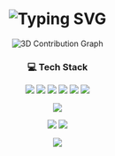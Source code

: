 <!-- 🎉 입체적인 인삿말: Typing 애니메이션 -->
<h1 align="center">
  <img src="https://readme-typing-svg.demolab.com?font=Fira+Code&size=32&pause=1000&color=4E9AF1&center=true&vCenter=true&width=600&lines=Hi%2C+I'm+Seong+Sik+Kim!;Welcome+to+my+GitHub+Profile+😎;Vue+%2B+Node+%2B+AI+%3D+🚀" alt="Typing SVG" />
</h1>

<!-- 🌐 3D GitHub Contribution Graph -->
<p align="center">
  <img src="https://gh-profile3d.vercel.app/api/users/Gapsick" alt="3D Contribution Graph" />
</p>

<!-- 🛠️ Tech Stack Badges -->
<h3 align="center">💻 Tech Stack</h3>
<p align="center">
  <img src="https://img.shields.io/badge/Vue.js-4FC08D?style=for-the-badge&logo=vue.js&logoColor=white" />
  <img src="https://img.shields.io/badge/JavaScript-F7DF1E?style=for-the-badge&logo=javascript&logoColor=black" />
  <img src="https://img.shields.io/badge/Python-3776AB?style=for-the-badge&logo=python&logoColor=white" />
  <img src="https://img.shields.io/badge/Java-007396?style=for-the-badge&logo=java&logoColor=white" />
  <img src="https://img.shields.io/badge/MySQL-4479A1?style=for-the-badge&logo=mysql&logoColor=white" />
  <img src="https://img.shields.io/badge/Docker-2496ED?style=for-the-badge&logo=docker&logoColor=white" />
</p>

<!-- 📊 GitHub 활동 Summary -->
<p align="center">
  <img src="https://github-profile-summary-cards.vercel.app/api/cards/profile-details?username=Gapsick&theme=github_dark" />
</p>

<p align="center">
  <img src="https://github-profile-summary-cards.vercel.app/api/cards/repos-per-language?username=Gapsick&theme=github_dark" />
  <img src="https://github-profile-summary-cards.vercel.app/api/cards/most-commit-language?username=Gapsick&theme=github_dark" />
</p>

<!-- 📫 Contact (선택 사항) -->
<p align="center">
  <a href="mailto:gapsicke@gmail.com">
    <img src="https://img.shields.io/badge/Gmail-D14836?style=for-the-badge&logo=gmail&logoColor=white"/>
  </a>
</p>

